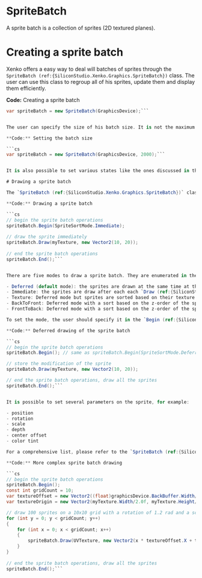 # SpriteBatch

A sprite batch is a collection of sprites (2D textured planes).

# Creating a sprite batch

Xenko offers a easy way to deal will batches of sprites through the `SpriteBatch (ref:{SiliconStudio.Xenko.Graphics.SpriteBatch})` class. The user can use this class to regroup all of his sprites, update them and display them efficiently.

**Code:** Creating a sprite batch

```cs
var spriteBatch = new SpriteBatch(GraphicsDevice);```


The user can specify the size of his batch size. It is not the maximum number of sprites the SpriteBatch is able to display, but simply the maximum number of sprites it can store before drawing.

**Code:** Setting the batch size

```cs
var spriteBatch = new SpriteBatch(GraphicsDevice, 2000);```


It is also possible to set various states like the ones discussed in the [state documentation page](render-states.md).

# Drawing a sprite batch

The `SpriteBatch (ref:{SiliconStudio.Xenko.Graphics.SpriteBatch})` class has multiple draw methods to set various parameters. For a comprehensive list of all the features, please refer to the `SpriteBatch (ref:{SiliconStudio.Xenko.Graphics.SpriteBatch})` class reference documentation.

**Code:** Drawing a sprite batch

```cs
// begin the sprite batch operations
spriteBatch.Begin(SpriteSortMode.Immediate);
 
// draw the sprite immediately
spriteBatch.Draw(myTexture, new Vector2(10, 20));
 
// end the sprite batch operations
spriteBatch.End();```


There are five modes to draw a sprite batch. They are enumerated in the `SpriteSortMode (ref:{SiliconStudio.Xenko.Graphics.SpriteSortMode})` enum:

- Deferred (default mode): the sprites are drawn at the same time at the end to reduce the drawcall overhead
- Immediate: the sprites are draw after each each `Draw (ref:{SiliconStudio.Xenko.Graphics.SpriteBatch.Draw})` call
- Texture: Deferred mode but sprites are sorted based on their texture to reduce effect parameters update
- BackToFront: Deferred mode with a sort based on the z-order of the sprites
- FrontToBack: Deferred mode with a sort based on the z-order of the sprites

To set the mode, the user should specify it in the `Begin (ref:{SiliconStudio.Xenko.Graphics.SpriteBatch.Begin})` method.

**Code:** Deferred drawing of the sprite batch

```cs
// begin the sprite batch operations
spriteBatch.Begin(); // same as spriteBatch.Begin(SpriteSortMode.Deferred);

// store the modification of the sprite
spriteBatch.Draw(myTexture, new Vector2(10, 20));

// end the sprite batch operations, draw all the sprites
spriteBatch.End();```


It is possible to set several parameters on the sprite, for example:

- position
- rotation
- scale
- depth
- center offset
- color tint

For a comprehensive list, please refer to the `SpriteBatch (ref:{SiliconStudio.Xenko.Graphics.SpriteBatch})` class reference documentation, especially the `Draw (ref:{SiliconStudio.Xenko.Graphics.SpriteBatch.Draw})` methods.

**Code:** More complex sprite batch drawing

```cs
// begin the sprite batch operations
spriteBatch.Begin();
const int gridCount = 10;
var textureOffset = new Vector2((float)graphicsDevice.BackBuffer.Width/gridCount, (float)graphicsDevice.BackBuffer.Height/gridCount);
var textureOrigin = new Vector2(myTexture.Width/2.0f, myTexture.Height/2.0f);

// draw 100 sprites on a 10x10 grid with a rotation of 1.2 rad and a scale of 0.5 for each of them
for (int y = 0; y < gridCount; y++)
{
    for (int x = 0; x < gridCount; x++)
    {
        spriteBatch.Draw(UVTexture, new Vector2(x * textureOffset.X + textureOffset.X / 2.0f, y * textureOffset.Y + textureOffset.Y / 2.0f), Color.White, 1.2f, textureOrigin, 0.5f);
    }
}
 
// end the sprite batch operations, draw all the sprites
spriteBatch.End();```


